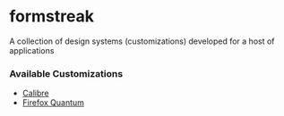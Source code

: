 # formstreak

A collection of design systems (customizations) developed for a host of applications 


### Available Customizations

- [Calibre](./calibre/README.md)
- [Firefox Quantum](./firefox-quantum/README.md)
